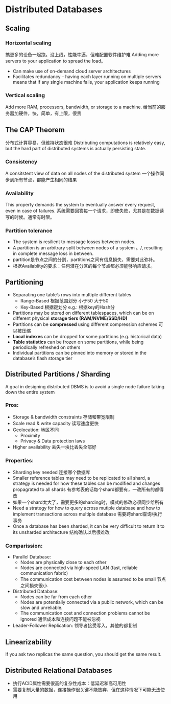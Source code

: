 # Distributed Databases

## Scaling
### Horizontal scaling
搞更多的设备一起跑。没上线，性能牛逼，但难配置软件维护难
Adding more servers to your application to spread the load。
+ Can make use of on-demand cloud server 
architectures
+ Facilitates redundancy – having each layer running on multiple servers means that if any single machine fails, your application keeps running
### Vertical scaling
Add more RAM, processors, bandwidth, or storage to a machine.
给当前的服务器加硬件，快，简单，有上限，很贵

## The CAP Theorem
分布式计算容易，但维持状态很难
Distributing computations is relatively easy, but the hard part of distributed systems is actually persisting state.

### Consistency
A consitstent view of data on all nodes of the distributed system
一个操作同步到所有节点，都能产生相同的结果

### Availability
This property demands the system to eventually answer every request, even in case of failures. 
系统需要回答每一个请求，即使失败，尤其是在数据读写的时候。通常有时限。

### Partition tolerance
+ The system is resilient to message losses between nodes. 
+ A partition is an arbitrary split between nodes of a system              。/, resulting in complete message loss in between. 
+ partition是节点之间的分割，partitions之间有信息损失，需要对此弥补。
+ 根据Availablity的要求：任何潜在分区的每个节点都必须能够响应请求。

## Partitioning
+ Separating one table’s rows into multiple different tables
  + Range-Based 根据范围划分 小于50 大于50
  + Key-Based 根据键划分 e.g.: 根据key的Hash分
+ Partitions may be stored on different tablespaces, which can be on different physical **storage tiers (RAM/NVME/SSD/HD)**
+ Partitions can be **compressed** using different compression schemes 可以被压缩
+ **Local indexes** can be dropped for some partitions (e.g. historical data)
+ **Table statistics** can be frozen on some partitions, while being periodically refreshed on others 
+ Individual partitions can be pinned into memory or stored in the database’s flash storage tier

## Distributed Partitions / Sharding
A goal in designing distributed DBMS is to avoid a single node failure taking down the entire system

### Pros:
+ Storage & bandwidth constraints 存储和带宽限制
+ Scale read & write capacity 读写速度更快
+ Geolocation: 地区不同
  + Proximity
  + Privacy & Data protection laws
+ Higher availability 丢失一块比丢失全部好

### Properties:
+ Sharding key needed 连接哪个数据库
+ Smaller reference tables may need to be replicated to all shard, a strategy is needed for how these tables can be modified and changes propagrated to all shards 有参考表的话每个shard都要有，一改所有的都得改
+ 如果一个shard太大了，需要更多的sharding时，模式的修改必须同步给所有
+ Need a strategy for how to query across mutiple database and how to implement transactions across multiple database 需要跨shard查询/执行事务
+ Once a database has been sharded, it can be very difficult to return it to its unsharded architecture 结构确认以后很难改

### Comparission:
+ Parallel Database:
  + Nodes are physically close to each other
  + Nodes are connected via high-speed LAN (fast, reliable communication fabric)
  + The communication cost between nodes is assumed to be small 节点之间损失很小
+ Distributed Database:
  + Nodes can be far from each other
  + Nodes are potentially connected via a public network, which can be slow and unreliable. 
  + The communication cost and connection problems cannot be ignored 通信成本和连接问题不能被忽视
+ Leader-Follower Replication: 领导者接受写入，其他的都复制

## Linearizability
If you ask two replicas the same question, you should get the same result.

## Distributed Relational Databases
+ 执行ACID属性需要很高的复杂性成本：低延迟和高可用性
+ 需要复制大量的数据，连接操作很关键不能放弃，但在这种情况下可能无法使用